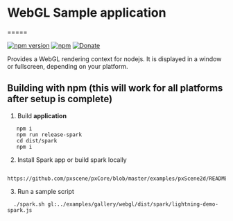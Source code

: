 # WebGL Sample application
=====

[![npm version](https://badge.fury.io/js/wpe-webgl.svg)](https://badge.fury.io/js/wpe-webgl)
[![npm](https://img.shields.io/npm/dt/wpe-webgl.svg)]()
[![Donate](https://img.shields.io/badge/Donate-PayPal-green.svg)](https://www.paypal.com/cgi-bin/webscr?cmd=_s-xclick&hosted_button_id=55UJZHTXW8VTE)

Provides a WebGL rendering context for nodejs. It is displayed in a window or fullscreen, depending on your platform.

## Building with npm (this will work for all platforms after setup is complete)
1. Build **application**
 ~~~~
    npm i
    npm run release-spark
    cd dist/spark
    npm i
~~~~
 2. Install Spark app or build spark locally
~~~~
    https://github.com/pxscene/pxCore/blob/master/examples/pxScene2d/README.md
~~~~
 
 3. Run a sample script
  ~~~~
    ./spark.sh gl:../examples/gallery/webgl/dist/spark/lightning-demo-spark.js 
 ~~~~
 
    
 
 
